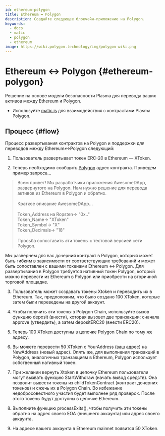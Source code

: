 ```yaml
---
id: ethereum-polygon
title: Ethereum ↔ Polygon
description: Создайте следующее блокчейн-приложение на Polygon.
keywords:
  - docs
  - matic
  - polygon
  - ethereum
image: https://wiki.polygon.technology/img/polygon-wiki.png
---
```


# Ethereum ↔ Polygon {#ethereum-polygon}

Решение на основе модели безопасности Plasma для перевода ваших активов между Ethereum и Polygon.
* Используйте [matic.js](https://github.com/maticnetwork/matic.js) для взаимодействия с контрактами Plasma Polygon.

## Процесс {#flow}
Процесс развертывания контрактов на Polygon и поддержки для переводов между Ethereum↔Polygon следующий:

1. Пользователь развертывает токен ERC-20 в Ethereum — XToken.

2. Теперь необходимо сообщить [Polygon](https://t.me/joinchat/HkoSvlDKW0qKs_kK4Ow0hQ) адрес контракта. Приведем пример запроса…

> Всем привет! Мы разработчики приложения AwesomeDApp, развернутого на Polygon. Нам нужно решение для перевода активов из Ethereum в Polygon и обратно. <br/><br/>
> Краткое описание AwesomeDApp…<br/><br/>
> Token_Address на Ropsten-> "0x.."<br/>
> Token_Name-> "XToken"<br/>
> Token_Symbol-> "X"<br/>
> Token_Decimals-> "18"<br/><br/>
> Просьба сопоставить эти токены с тестовой версией сети Polygon.<br/>

Мы развернем для вас дочерний контракт в Polygon, который может быть гибким в зависимости от соответствующих требований и может быть сопоставлен с вашими токенами Ethereum ↔ Polygon. Для развертывания в Polygon требуется нативный токен Polygon, который можно перевести из Ethereum в Polygon или приобрести на вторичной торговой площадке.

3. Пользователь может создавать токены Xtoken и переводить их в Ethereum. Так, предположим, что было создано 100 XToken, которые затем были переведены на другой аккаунт.

4. Чтобы получить эти токены в Polygon Chain, используйте вызов функцию deposit (внести), которая вызовет две транзакции: сначала approve (утвердить), а затем depositERC20 (внести ERC20).

5. Теперь 100 XToken доступны в цепочке Polygon Chain по тому же адресу.

6. Вы можете перевести 50 XToken с YourAddress (ваш адрес) на NewAddress (новый адрес). Опять же, для выполнения транзакций в Polygon, аналогичных транзакциям в Ethereum, Polygon использует собственный нативный токен.

7. При желании вернуть Xtoken в цепочку Ethereum пользователи могут вызвать функцию StartWithdraw (начать вывод средств). Она позволит вывести токены из childTokenContract (контракт дочерних токенов) и сжечь их в Polygon Chain. Во избежание недобросовестного участия будет выполнен ряд проверок. После этого токены будут доступны в цепочке Ethereum.

8. Выполните функцию processExits(), чтобы получить эти токены обратно на адрес своего EOA (внешнего аккаунта) или адрес своего аккаунта.

9. На адресе вашего аккаунта в Ethereum mainnet появится 50 XToken.

